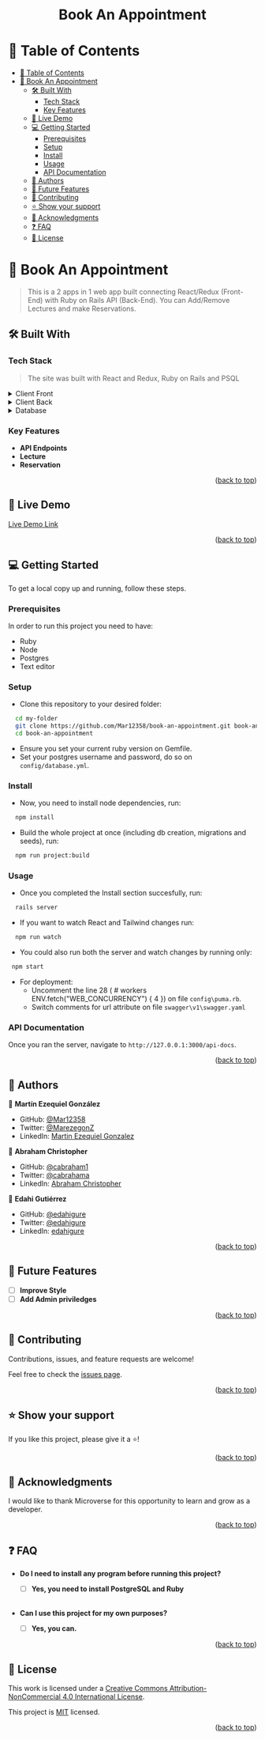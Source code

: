 <a name="readme-top"></a>

<div align="center">
  <br/>
  <br/>
  <br/>
  <!-- You are encouraged to replace this logo with your own! Otherwise you can also remove it. -->
  <br/>
  <h1><b>Book An Appointment</b></h1><a name="about-project"></a>
</div>







<!--
HOW TO USE:
This is an example of how you may give instructions on setting up your project locally.

Modify this file to match your project and remove sections that don't apply.

REQUIRED SECTIONS:
- Table of Contents
- About the Project
  - Built With
  - Live Demo
- Getting Started
- Authors
- Future Features
- Contributing
- Show your support
- Acknowledgements
- License

After you're finished please remove all the comments and instructions!
-->


<!-- TABLE OF CONTENTS -->

# 📗 Table of Contents

- [📗 Table of Contents](#-table-of-contents)
- [📖 Book An Appointment ](#-book-an-appointment-)
  - [🛠 Built With ](#-built-with-)
    - [Tech Stack ](#tech-stack-)
    - [Key Features ](#key-features-)
  - [🚀 Live Demo ](#-live-demo-)
  - [💻 Getting Started ](#-getting-started-)
    - [Prerequisites ](#prerequisites-)
    - [Setup ](#setup-)
    - [Install ](#install-)
    - [Usage ](#usage-)
    - [API Documentation ](#api-documentation-)
  - [👥 Authors ](#-authors-)
  - [🔭 Future Features ](#-future-features-)
  - [🤝 Contributing ](#-contributing-)
  - [⭐️ Show your support ](#️-show-your-support-)
  - [🙏 Acknowledgments ](#-acknowledgments-)
  - [❓ FAQ ](#-faq-)
  - [📝 License ](#-license-)

<!-- PROJECT DESCRIPTION -->

# 📖 Book An Appointment <a name="about-project"></a>

> This is a 2 apps in 1 web app built connecting React/Redux (Front-End) with Ruby on Rails API (Back-End). You can Add/Remove Lectures and make Reservations.

## 🛠 Built With <a name="built-with"></a>

### Tech Stack <a name="tech-stack"></a>

> The site was built with React and Redux, Ruby on Rails and PSQL

 <details>
  <summary>Client Front</summary>
  <ul>
    <li><a href="https://reactjs.org/">React.js</a></li>
  </ul>
</details>

<details>
  <summary>Client Back</summary>
  <ul>
    <li><a href="https://www.ruby-lang.org/en/">Ruby</a></li>
  </ul>
</details>

<details>
  <summary>Database</summary>
  <ul>
    <li><a href="https://www.postgresql.org/">PostgreSQL</a></li>
  </ul>
</details>

<!-- Features -->

### Key Features <a name="key-features"></a>

- **API Endpoints**
- **Lecture**
- **Reservation**

<p align="right">(<a href="#readme-top">back to top</a>)</p>

<!-- - Not available -->

## 🚀 Live Demo <a name="live-demo"></a> 



[Live Demo Link](https://reserve-lectures.onrender.com)

<p align="right">(<a href="#readme-top">back to top</a>)</p>

<!-- GETTING STARTED -->

## 💻 Getting Started <a name="getting-started"></a>

To get a local copy up and running, follow these steps.


### Prerequisites <a name="prerequisites"></a>

In order to run this project you need to have:

- Ruby
- Node
- Postgres
- Text editor

### Setup <a name="setup"></a>

- Clone this repository to your desired folder:


```sh
  cd my-folder
  git clone https://github.com/Mar12358/book-an-appointment.git book-an-appointment
  cd book-an-appointment
```

- Ensure you set your current ruby version on Gemfile.
- Set your postgres username and password, do so on `config/database.yml`.

### Install <a name="install"></a>

- Now, you need to install node dependencies, run:
```sh
  npm install
```
- Build the whole project at once (including db creation, migrations and seeds), run:

```sh
  npm run project:build
```


### Usage <a name="usage"></a>



- Once you completed the Install section succesfully, run:
```sh
  rails server
```

- If you want to watch React and Tailwind changes run:

```sh
  npm run watch
```

- You could also run both the server and watch changes by running only:

```sh
 npm start
```

- For deployment:
  - Uncomment the line 28 ( # workers ENV.fetch("WEB_CONCURRENCY") { 4 }) on file `config\puma.rb`.
  - Switch comments for url attribute on file `swagger\v1\swagger.yaml`

### API Documentation <a name="api-documentation"></a>

Once you ran the server, navigate to `http://127.0.0.1:3000/api-docs`.
<!-- ### Run tests

To run tests, run the following command:

```
rspec
``` -->

<!-- ### Deployment

You can deploy this project using:

<!--
Example:

```sh

```
 -->

<p align="right">(<a href="#readme-top">back to top</a>)</p>

<!-- AUTHORS -->

## 👥 Authors <a name="authors"></a>

👤 **Martín Ezequiel González**

- GitHub: [@Mar12358](https://github.com/Mar12358)
- Twitter: [@MarezegonZ](https://twitter.com/MarezegonZ)
- LinkedIn: [Martin Ezequiel Gonzalez](https://www.linkedin.com/in/martin-ezequiel/)


👤 **Abraham Christopher**

- GitHub: [@cabraham1](https://github.com/cabraham1)
- Twitter: [@cabrahama](https://twitter.com/_cabraham)
- LinkedIn: [Abraham Christopher](https://www.linkedin.com/in/abrahamchristopher)


👤 **Edahi Gutiérrez**

- GitHub: [@edahigure](https://github.com/edahigure)
- Twitter: [@edahigure](https://twitter.com/edahigure)
- LinkedIn: [edahigure](https://linkedin.com/in/edahigure)

<p align="right">(<a href="#readme-top">back to top</a>)</p>

<!-- FUTURE FEATURES -->

## 🔭 Future Features <a name="future-features"></a>

- [ ] **Improve Style**
- [ ] **Add Admin priviledges**

<p align="right">(<a href="#readme-top">back to top</a>)</p>

<!-- CONTRIBUTING -->

## 🤝 Contributing <a name="contributing"></a>


Contributions, issues, and feature requests are welcome!

Feel free to check the [issues page](https://github.com/Mar12358/hello-rails-react/issues).

<p align="right">(<a href="#readme-top">back to top</a>)</p>

<!-- SUPPORT -->

## ⭐️ Show your support <a name="support"></a>

If you like this project, please give it a ⭐️!


<p align="right">(<a href="#readme-top">back to top</a>)</p>

<!-- ACKNOWLEDGEMENTS -->

## 🙏 Acknowledgments <a name="acknowledgements"></a>

I would like to thank Microverse for this opportunity to learn and grow as a developer.

<p align="right">(<a href="#readme-top">back to top</a>)</p>

<!-- FAQ (optional) -->

## ❓ FAQ <a name="faq"></a>

- **Do I need to install any program before running this project?**

  - [ ] **Yes, you need to install PostgreSQL and Ruby** 
  
  <br>

- **Can I use this project for my own purposes?**

  - [ ] **Yes, you can.**



<p align="right">(<a href="#readme-top">back to top</a>)</p>

<!-- LICENSE -->

## 📝 License <a name="license"></a>

This work is licensed under a <a rel="license" href="http://creativecommons.org/licenses/by-nc/4.0/">Creative Commons Attribution-NonCommercial 4.0 International License</a>.

This project is [MIT](./LICENSE) licensed.


<p align="right">(<a href="#readme-top">back to top</a>)</p>